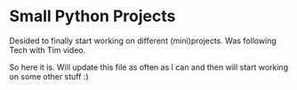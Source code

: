 # Small Python Projects 
Desided to finally start working on different (mini)projects. Was following Tech with Tim video.

So here it is. Will update this file as often as I can and then will start working on some other stuff :)

